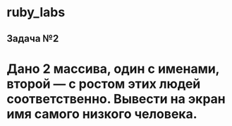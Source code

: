 # ruby_labs
## Задача №2
# Дано 2 массива, один с именами, второй — с ростом этих людей соответственно. Вывести на экран имя самого низкого человека.
